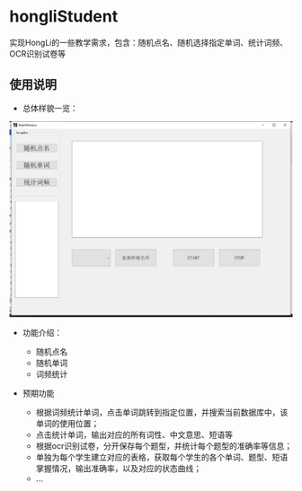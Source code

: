 # hongliStudent
实现HongLi的一些教学需求，包含：随机点名、随机选择指定单词、统计词频、OCR识别试卷等

## 使用说明
- 总体样貌一览：

 ![img.png](show_image/img.png)

- 功能介绍：
  - 随机点名
  - 随机单词
  - 词频统计
  
- 预期功能
  - 根据词频统计单词，点击单词跳转到指定位置，并搜索当前数据库中，该单词的使用位置；
  - 点击统计单词，输出对应的所有词性、中文意思、短语等
  - 根据ocr识别试卷，分开保存每个题型，并统计每个题型的准确率等信息；
  - 单独为每个学生建立对应的表格，获取每个学生的各个单词、题型、短语掌握情况，输出准确率，以及对应的状态曲线；
  -  ...